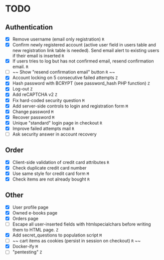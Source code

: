 # TODO 
## Authentication
- [x] Remove username (email only registration) `R`
- [x] Confirm newly registered account (active user field in users table
   and new registration link table is needed). Send email alert to
   existing users if their email is inserted `R`
- [x] If users tries to log but has not confirmed email, resend confirmation
   email. `R`
- [ ] ~~ Show "resend confirmation email" button `R` ~~
- [x] Account locking on 5 consecutive failed attempts `Z`
- [x] Hash password with BCRYPT (see password_hash PHP function) `Z`
- [x] Log-out `Z`
- [x] Add reCAPTCHA v2 `Z`
- [x] Fix hard-coded security question `M`
- [x] Add server-side controls to login and registration form `M`
- [x] Change password `M`
- [x] Recover password `M`
- [x] Unique "standard" login page in checkout `R`
- [x] Improve failed attempts mail `R`
- [ ] Ask security answer in account recovery

## Order
- [x] Client-side validation of credit card attributes `R`
- [x] Check duplicate credit card number
- [x] Use same style for credit card form `M`
- [x] Check items are not already bought `R`

## Other
- [x] User profile page
- [x] Owned e-books page
- [x] Orders page
- [ ] Escape all user-inserted fields with htmlspecialchars before writing
   them to HTML page. `Z`
- [x] Add secret_questions to population script `M`
- [ ] ~~ cart items as cookies (persist in session on checkout) `R` ~~
- [x] Docker-ify `M`
- [ ] "pentesting" `Z`
